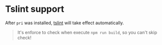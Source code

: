 # Tslint support

After `pri` was installed, [tslint](https://www.npmjs.com/package/tslint) will take effect automatically.

> It's enforce to check when execute `npm run build`, so you can't skip check!
